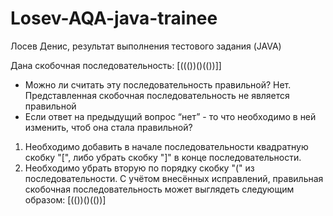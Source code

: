 # Losev-AQA-java-trainee
Лосев Денис, результат выполнения тестового задания (JAVA)

Дана скобочная последовательность: [((())()(())]]
- Можно ли считать эту последовательность правильной?
Нет. Представленная скобочная последовательность не является правильной
- Если ответ на предыдущий вопрос “нет” - то что необходимо в ней изменить, чтоб она стала правильной?
1. Необходимо добавить в начале последовательности квадратную скобку "[", либо убрать скобку "]" в конце последовательности.
2. Необходимо убрать вторую по порядку скобку "(" из последовательности.
С учётом внесённых исправлений, правильная скобочная последовательность может выглядеть следующим образом:
   [(())()(())]
